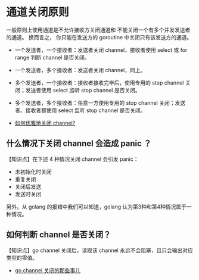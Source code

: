 # 通道关闭原则

一般原则上使用通道是不允许接收方关闭通道和 不能关闭一个有多个并发发送者的通道。 换而言之， 你只能在发送方的 goroutine
中关闭只有该发送方的通道。

* 一个发送者，一个接收者：发送者关闭 channel，接收者使用 select 或 for range 判断 channel 是否关闭。
* 一个发送者，多个接收者：发送者关闭 channel，同上。
* 多个发送者，一个接收者：接收者接收完毕后，使用专用的 stop channel 关闭；发送者使用 select 监听 stop channel 是否关闭。
* 多个发送者，多个接收者：任意一方使用专用的 stop channel 关闭；发送者、接收者都使用 select 监听 stop channel 是否关闭。


* [如何优雅地关闭 channel?](https://learnku.com/go/t/23459/how-to-close-the-channel-gracefully)

## 什么情况下关闭 channel 会造成 panic ？

【知识点】在下述 4 种情况关闭 channel 会引发 panic：

* 未初始化时关闭
* 重复关闭
* 关闭后发送
* 发送时关闭

另外，从 golang 的报错中我们可以知道，golang 认为第3种和第4种情况属于一种情况。

## 如何判断 channel 是否关闭？

【知识点】go channel 关闭后，读取该 channel 永远不会阻塞，且只会输出对应类型的零值。

* [go channel 关闭的那些事儿](https://juejin.cn/post/7033671944587182087)